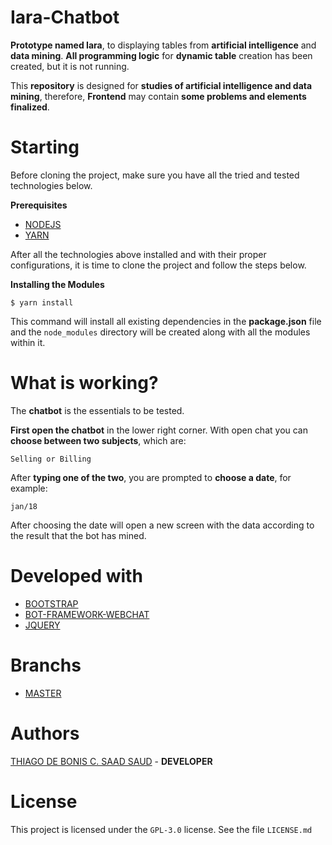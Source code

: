 # Iara-Chatbot
 **Prototype named Iara**, to displaying tables from **artificial intelligence** and **data mining**. **All programming logic** for **dynamic table** creation has been created, but it is not running.

This **repository** is designed for **studies of artificial intelligence and data mining**, therefore, **Frontend** may contain **some problems and elements finalized**.

# Starting
Before cloning the project, make sure you have all the tried and tested technologies below.

**Prerequisites**
- [NODEJS](https://nodejs.org/en/)
- [YARN](https://yarnpkg.com/pt-BR/)

After all the technologies above installed and with their proper configurations, it is time to clone the project and follow the steps below.

**Installing the Modules**
```
$ yarn install
```
This command will install all existing dependencies in the **package.json** file and the `node_modules` directory will be created along with all the modules within it.

# What is working?
The **chatbot** is the essentials to be tested.

**First open the chatbot** in the lower right corner. With open chat you can **choose between two subjects**, which are:
```
Selling or Billing
```
After **typing one of the two**, you are prompted to **choose a date**, for example:
```
jan/18
```
After choosing the date will open a new screen with the data according to the result that the bot has mined.


# Developed with
- [BOOTSTRAP](https://getbootstrap.com/)
- [BOT-FRAMEWORK-WEBCHAT](https://www.npmjs.com/package/botframework-webchat)
- [JQUERY](https://jquery.com/)

# Branchs
- [MASTER](https://github.com/NeorisCorporate/iara-chatbot)

# Authors
[THIAGO DE BONIS C. SAAD SAUD](https://www.linkedin.com/in/thiagodebonisoficial/) - **DEVELOPER**

# License
This project is licensed under the `GPL-3.0` license. See the file `LICENSE.md`


